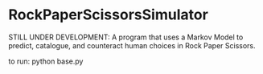 # RockPaperScissorsSimulator
STILL UNDER DEVELOPMENT: A program that uses a Markov Model to predict, catalogue, and counteract human choices in Rock Paper Scissors.

to run: python base.py
